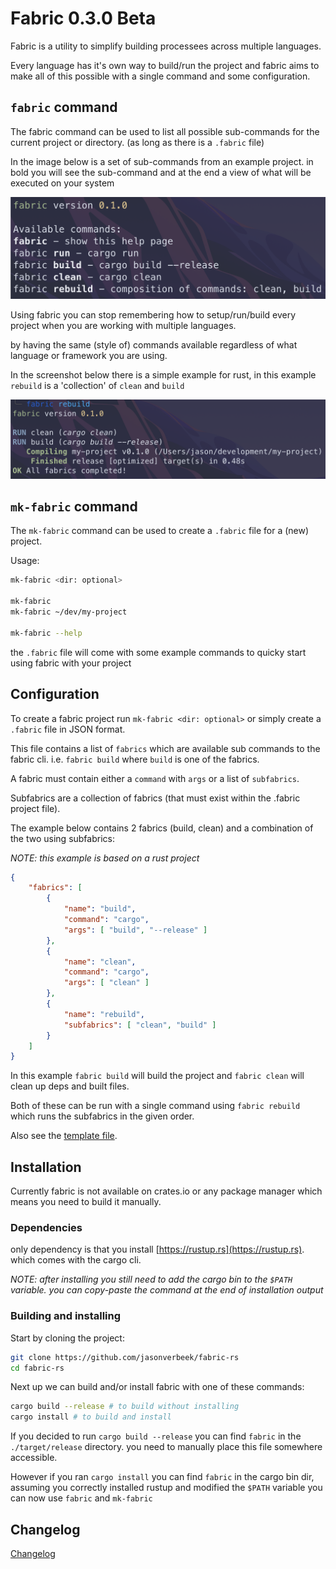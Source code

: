 # Fabric 0.3.0 Beta

Fabric is a utility to simplify building processees across multiple languages.

Every language has it's own way to build/run the project and fabric aims to make
all of this possible with a single command and some configuration.

## `fabric` command

The fabric command can be used to list all possible sub-commands for the current
project or directory. (as long as there is a `.fabric` file)

In the image below is a set of sub-commands from an example project. in bold you
will see the sub-command and at the end a view of what will be executed on your system

![Fabric Help](./github_img/fabric-help.png)

Using fabric you can stop remembering how to setup/run/build every project when
you are working with multiple languages.

by having the same (style of) commands available regardless of what language or
framework you are using.

In the screenshot below there is a simple example for rust, in
this example `rebuild` is a 'collection' of `clean` and `build`

![Fabric Rebuild](./github_img/fabric-rebuild.png)

## `mk-fabric` command

The `mk-fabric` command can be used to create a `.fabric` file for a (new) project.

Usage:

``` sh
mk-fabric <dir: optional>

mk-fabric
mk-fabric ~/dev/my-project

mk-fabric --help
```

the `.fabric` file will come with some example commands to quicky start using
fabric with your project

## Configuration

To create a fabric project run `mk-fabric <dir: optional>` or simply create a
`.fabric` file in JSON format.

This file contains a list of `fabrics` which are available sub commands to the
fabric cli. i.e. `fabric build` where `build` is one of the fabrics.

A fabric must contain either a `command` with `args` or a list of `subfabrics`.

Subfabrics are a collection of fabrics (that must exist within the .fabric
project file).

The example below contains 2 fabrics (build, clean) and a combination of the two
using subfabrics:

_NOTE: this example is based on a rust project_

``` json
{
    "fabrics": [
        {
            "name": "build",
            "command": "cargo",
            "args": [ "build", "--release" ]
        },
        {
            "name": "clean",
            "command": "cargo",
            "args": [ "clean" ]
        },
        {
            "name": "rebuild",
            "subfabrics": [ "clean", "build" ]
        }
    ]
}
```

In this example `fabric build` will build the project and `fabric clean` will
clean up deps and built files.

Both of these can be run with a single command using `fabric rebuild` which runs
the subfabrics in the given order.

Also see the [template file](./template.fabric.json).

## Installation

Currently fabric is not available on crates.io or any package manager which
means you need to build it manually.

### Dependencies

only dependency is that you install [https://rustup.rs](https://rustup.rs).
which comes with the cargo cli.

_NOTE: after installing you still need to add the cargo bin to the `$PATH`
variable. you can copy-paste the command at the end of installation output_

### Building and installing

Start by cloning the project:

``` sh
git clone https://github.com/jasonverbeek/fabric-rs
cd fabric-rs
```

Next up we can build and/or install fabric with one of these commands:

``` sh
cargo build --release # to build without installing
cargo install # to build and install
```

If you decided to run `cargo build --release` you can find `fabric` in
the `./target/release` directory. you need to manually place this file
somewhere accessible.

However if you ran `cargo install` you can find `fabric` in the cargo bin dir,
assuming you correctly installed rustup and modified the `$PATH` variable you
can now use `fabric` and `mk-fabric`

## Changelog

[Changelog](./CHANGELOG.md)

